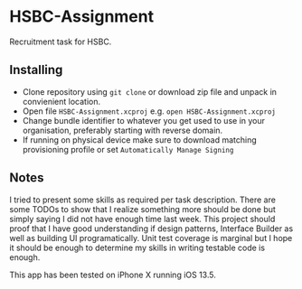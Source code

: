 # HSBC-Assignment

Recruitment task for HSBC.

## Installing

- Clone repository using `git clone` or download zip file and unpack in convienient location.
- Open file `HSBC-Assignment.xcproj` e.g. `open HSBC-Assignment.xcproj`
- Change bundle identifier to whatever you get used to use in your organisation, preferably starting with reverse domain.
- If running on physical device make sure to download matching provisioning profile or set `Automatically Manage Signing`

## Notes

I tried to present some skills as required per task description. There are some TODOs to show that I realize something more should be done but simply saying I did not have enough time last week. This project should proof that I have good understanding if design patterns, Interface Builder as well as building UI programatically. Unit test coverage is marginal but I hope it should be enough to determine my skills in writing testable code is enough.

This app has been tested on iPhone X running iOS 13.5.
